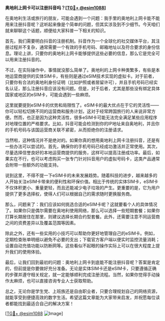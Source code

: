 **奥地利上网卡可以注册抖音吗？[[TG💪+ @esim1088](https://t.me/s/esim1088)]**

在奥地利生活或旅行的朋友，可能会遇到一个问题：我手里的奥地利上网卡能不能用来注册抖音呢？这听起来像是个简单的问题，但其实涉及到不少细节。今天咱们就来聊聊这个话题，顺便给大家科普一下相关的知识。

首先，我们需要明白抖音的注册机制。抖音作为一个全球化的社交媒体平台，其注册过程并不复杂，通常需要一个有效的手机号码、邮箱地址以及符合要求的身份信息。理论上讲，只要你的奥地利上网卡能够提供这些必要的信息，那么它是完全可以用来注册抖音的。

不过，在实际操作中，事情就没那么简单了。奥地利的上网卡种类繁多，有些是本地运营商提供的实体SIM卡，有些则是通过eSIM技术实现的虚拟卡。对于前者，只要你有合法的奥地利身份证明（比如护照或者居留许可），并且手机号码已经实名认证，那么注册抖音应该没有问题。但是，对于后者，尤其是那些没有绑定具体国家或地区的eSIM卡，可能会遇到一些麻烦。

这里就要提到eSIM卡的优势和局限性了。eSIM卡的最大优点在于它的灵活性——你可以轻松切换不同的运营商和服务计划，这对于经常跨国旅行的人来说非常方便。然而，也正是因为这种灵活性，很多eSIM卡可能无法完全满足某些应用程序对地理位置的严格要求。比如，抖音可能会检测到你的IP地址来自奥地利，并且你的手机号码与该国运营商关联不紧密，从而拒绝你的注册请求。

当然啦，这种情况并不是绝对的。如果你真的想用奥地利上网卡注册抖音，还是有一些办法可以尝试的。首先，确保你的手机号码已经成功激活并正常使用。其次，尽量选择信誉良好的本地运营商提供的服务，这样可以提高注册成功率。最后，如果实在不行，也可以考虑购买一张专门针对抖音用户的虚拟号码卡，这类产品通常会附带一些额外的功能支持。

说到这里，不得不提一下eSIM卡的未来发展趋势。随着科技的进步，越来越多的人开始关注eSIM卡带来的便利性和环保价值。相比于传统的实体SIM卡，eSIM卡不仅体积更小、重量更轻，而且还能减少电子垃圾的产生。更重要的是，它为用户提供了更多选择权，使得人们可以根据自己的需求随时更换服务商。

那么，问题来了：我们应该如何挑选合适的eSIM卡呢？这就要看个人的具体情况了。如果你只是偶尔需要在奥地利使用网络，那么可以选择一些短期套餐；如果你打算长期居住在那里，则建议选择长期合约型套餐。此外，还需要注意不同运营商之间的资费差异以及覆盖范围等因素。

除此之外，还有一些实用的小技巧可以帮助你更好地管理自己的eSIM卡。例如，定期检查账单明细以避免不必要的支出；下载官方客户端以便实时监控流量消耗；设置自动充值功能以防断网等。这些看似不起眼的操作实际上可以在很大程度上提升我们的使用体验。

最后，让我们回到最初的问题：奥地利上网卡到底能不能注册抖音呢？答案是肯定的，但前提是你要做好充分准备。无论是实体SIM卡还是eSIM卡，只要遵循正确的步骤并遵守相关规定，就一定能够顺利完成注册流程。当然，如果你觉得手动操作太麻烦，也可以直接咨询专业人士获取帮助。

总之，无论你是学生党、上班族还是自由职业者，只要合理规划自己的网络资源，就能享受到便捷高效的数字生活。希望这篇文章能为大家带来启发，并祝愿每位读者都能找到最适合自己的解决方案！

[[TG💪+ @esim1088](https://t.me/s/esim1088) ![Image](https://i.postimg.cc/4NQfJmqS/Snipaste-2025-05-13-00-14-12.png)]